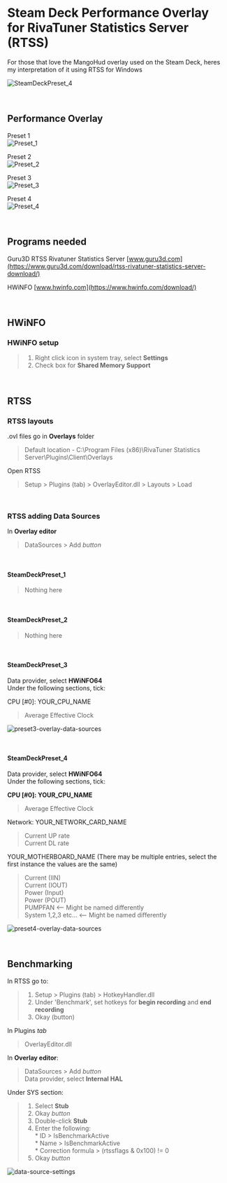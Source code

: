 # Steam Deck Performance Overlay for RivaTuner Statistics Server (RTSS)

For those that love the MangoHud overlay used on the Steam Deck, heres my interpretation of it using RTSS for Windows

![SteamDeckPreset_4](https://github.com/user-attachments/assets/c298d187-66cd-432a-8d2e-bcec748d5e0c)
&nbsp;

&nbsp;





## Performance Overlay
Preset 1  
![Preset_1](https://github.com/user-attachments/assets/5a28530e-d797-45dd-b4dc-e94c14424bb7)

Preset 2  
![Preset_2](https://github.com/user-attachments/assets/22e13b4d-d001-4985-909f-57e5ad561145)

Preset 3  
![Preset_3](https://github.com/user-attachments/assets/e31b5996-dbb3-4402-90fe-c26c9385b1a1)

Preset 4  
![Preset_4](https://github.com/user-attachments/assets/08f9e795-5eac-4a85-a4ee-9561a65004f9)
&nbsp;

&nbsp;





## Programs needed

Guru3D RTSS Rivatuner Statistics Server
[www.guru3d.com](https://www.guru3d.com/download/rtss-rivatuner-statistics-server-download/)

HWiNFO
[www.hwinfo.com](https://www.hwinfo.com/download/)
&nbsp;

&nbsp;





## HWiNFO

### HWiNFO setup
>1. Right click icon in system tray, select **Settings**
>2. Check box for **Shared Memory Support**
&nbsp;

&nbsp;





## RTSS

### RTSS layouts
.ovl files go in **Overlays** folder
> Default location - C:\Program Files (x86)\RivaTuner Statistics Server\Plugins\Client\Overlays

Open RTSS
> Setup > Plugins (tab) > OverlayEditor.dll > Layouts > Load
&nbsp;

&nbsp;





### RTSS adding Data Sources

In **Overlay editor**
> DataSources > Add *button*
&nbsp;

&nbsp;
#### SteamDeckPreset_1
> Nothing here
&nbsp;

&nbsp;
#### SteamDeckPreset_2
> Nothing here
&nbsp;

&nbsp;
#### SteamDeckPreset_3

Data provider, select **HWiNFO64**  
Under the following sections, tick:

CPU [#0]: YOUR_CPU_NAME
>Average Effective Clock

![preset3-overlay-data-sources](https://github.com/user-attachments/assets/8f6b3d58-0793-4329-a9a4-5ff215f9e770)
&nbsp;

&nbsp;
#### SteamDeckPreset_4

Data provider, select **HWiNFO64**  
Under the following sections, tick:


**CPU [#0]: YOUR_CPU_NAME**
> Average Effective Clock

Network: YOUR_NETWORK_CARD_NAME
> Current UP rate  
> Current DL rate

YOUR_MOTHERBOARD_NAME (There may be multiple entries, select the first instance the values are the same)
> Current (IIN)  
> Current (IOUT)  
> Power (Input)  
> Power (POUT)  
> PUMPFAN              <-- Might be named differently  
> System 1,2,3 etc...  <-- Might be named differently

![preset4-overlay-data-sources](https://github.com/user-attachments/assets/73384f2f-e1f9-4677-9492-2dbb310a0db9)
&nbsp;

&nbsp;





## Benchmarking

In RTSS go to:
> 1. Setup > Plugins (tab) > HotkeyHandler.dll
> 2. Under 'Benchmark', set hotkeys for **begin recording** and **end recording**
> 3. Okay (button)

In Plugins *tab*
> OverlayEditor.dll

In **Overlay editor**:
> DataSources > Add *button*  
> Data provider, select **Internal HAL**


Under SYS section:
> 1. Select **Stub**
> 2. Okay *button*
> 3. Double-click **Stub**
> 4. Enter the following:  
     * ID                 > IsBenchmarkActive  
     * Name               > IsBenchmarkActive  
     * Correction formula > (rtssflags & 0x100) != 0
> 5. Okay *button*

![data-source-settings](https://github.com/user-attachments/assets/e763f429-402a-4e06-83d8-fe6a4df01580)
